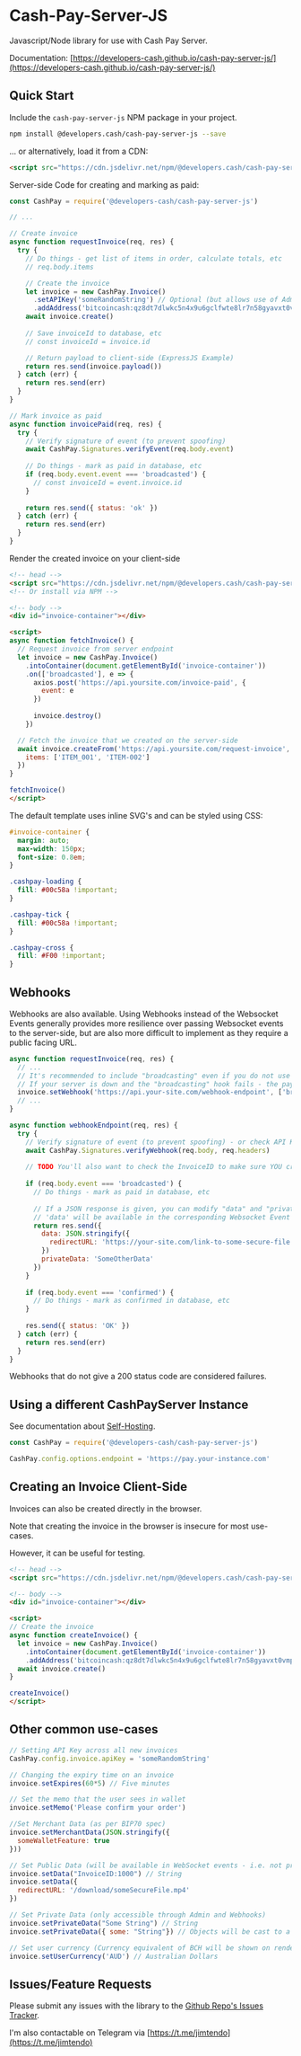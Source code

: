 
# Cash-Pay-Server-JS

Javascript/Node library for use with Cash Pay Server.

Documentation: [https://developers-cash.github.io/cash-pay-server-js/](https://developers-cash.github.io/cash-pay-server-js/)

## Quick Start

Include the `cash-pay-server-js` NPM package in your project.

```bash
npm install @developers.cash/cash-pay-server-js --save
```

... or alternatively, load it from a CDN:

```html
<script src="https://cdn.jsdelivr.net/npm/@developers.cash/cash-pay-server-js/dist/cashpay.min.js"></script>
```

Server-side Code for creating and marking as paid:

```javascript
const CashPay = require('@developers-cash/cash-pay-server-js')

// ...

// Create invoice 
async function requestInvoice(req, res) {
  try {
    // Do things - get list of items in order, calculate totals, etc
    // req.body.items

    // Create the invoice
    let invoice = new CashPay.Invoice()
      .setAPIKey('someRandomString') // Optional (but allows use of Admin Interface)
      .addAddress('bitcoincash:qz8dt7dlwkc5n4x9u6gclfwte8lr7n58gyavxt0vmp', "0.25USD")
    await invoice.create()
    
    // Save invoiceId to database, etc
    // const invoiceId = invoice.id

    // Return payload to client-side (ExpressJS Example)
    return res.send(invoice.payload())
  } catch (err) {
    return res.send(err)
  }
}

// Mark invoice as paid
async function invoicePaid(req, res) {
  try {
    // Verify signature of event (to prevent spoofing)
    await CashPay.Signatures.verifyEvent(req.body.event)
    
    // Do things - mark as paid in database, etc
    if (req.body.event.event === 'broadcasted') {
      // const invoiceId = event.invoice.id
    }
    
    return res.send({ status: 'ok' })
  } catch (err) {
    return res.send(err)
  }
}
```

Render the created invoice on your client-side

```html
<!-- head -->
<script src="https://cdn.jsdelivr.net/npm/@developers.cash/cash-pay-server-js/dist/cashpay.min.js"></script>
<!-- Or install via NPM -->

<!-- body -->
<div id="invoice-container"></div>

<script>
async function fetchInvoice() {
  // Request invoice from server endpoint
  let invoice = new CashPay.Invoice()
    .intoContainer(document.getElementById('invoice-container'))
    .on(['broadcasted'], e => {
      axios.post('https://api.yoursite.com/invoice-paid', {
        event: e
      })
    
      invoice.destroy()
    })

  // Fetch the invoice that we created on the server-side
  await invoice.createFrom('https://api.yoursite.com/request-invoice', {
    items: ['ITEM_001', 'ITEM-002']
  })
}

fetchInvoice()
</script>
```

The default template uses inline SVG's and can be styled using CSS:

```css
#invoice-container {
  margin: auto;
  max-width: 150px;
  font-size: 0.8em;
}

.cashpay-loading {
  fill: #00c58a !important;
}

.cashpay-tick {
  fill: #00c58a !important;
}

.cashpay-cross {
  fill: #F00 !important;
}
```

## Webhooks

Webhooks are also available. Using Webhooks instead of the Websocket Events generally provides more resilience
over passing Websocket events to the server-side, but are also more difficult to implement as they require
a public facing URL.




```javascript
async function requestInvoice(req, res) {
  // ...
  // It's recommended to include "broadcasting" even if you do not use it explicitly.
  // If your server is down and the "broadcasting" hook fails - the payment will not be broadcasted.
  invoice.setWebhook('https://api.your-site.com/webhook-endpoint', ['broadcasting', 'broadcasted', 'confirmed'])
  // ...
}

async function webhookEndpoint(req, res) {
  try {
    // Verify signature of event (to prevent spoofing) - or check API Key if you don't want to play with signatures
    await CashPay.Signatures.verifyWebhook(req.body, req.headers)
    
    // TODO You'll also want to check the InvoiceID to make sure YOU created this invoice
    
    if (req.body.event === 'broadcasted') {
      // Do things - mark as paid in database, etc
      
      // If a JSON response is given, you can modify "data" and "privateData" on the invoice.
      // 'data' will be available in the corresponding Websocket Event in the browser.
      return res.send({
        data: JSON.stringify({
          redirectURL: 'https://your-site.com/link-to-some-secure-file.mp4'
        })
        privateData: 'SomeOtherData'
      })
    }
    
    if (req.body.event === 'confirmed') {
      // Do things - mark as confirmed in database, etc
    }
    
    res.send({ status: 'OK' })
  } catch (err) {
    return res.send(err)
  }
}
```

Webhooks that do not give a 200 status code are considered failures.

## Using a different CashPayServer Instance

See documentation about [Self-Hosting](https://developers-cash.github.io/cash-pay-server/).

```javascript
const CashPay = require('@developers-cash/cash-pay-server-js')

CashPay.config.options.endpoint = 'https://pay.your-instance.com'

```

## Creating an Invoice Client-Side

Invoices can also be created directly in the browser.

Note that creating the invoice in the browser is insecure for most use-cases.

However, it can be useful for testing.

```html
<!-- head -->
<script src="https://cdn.jsdelivr.net/npm/@developers.cash/cash-pay-server-js/dist/cashpay.min.js"></script>

<!-- body -->
<div id="invoice-container"></div>

<script>
// Create the invoice
async function createInvoice() {
  let invoice = new CashPay.Invoice()
    .intoContainer(document.getElementById('invoice-container'))
    .addAddress('bitcoincash:qz8dt7dlwkc5n4x9u6gclfwte8lr7n58gyavxt0vmp', "0.25USD")
  await invoice.create()
}

createInvoice()
</script>
```

## Other common use-cases

```javascript
// Setting API Key across all new invoices
CashPay.config.invoice.apiKey = 'someRandomString'

// Changing the expiry time on an invoice
invoice.setExpires(60*5) // Five minutes

// Set the memo that the user sees in wallet
invoice.setMemo('Please confirm your order')

//Set Merchant Data (as per BIP70 spec)
invoice.setMerchantData(JSON.stringify({
  someWalletFeature: true
}))

// Set Public Data (will be available in WebSocket events - i.e. not private)
invoice.setData("InvoiceID:1000") // String
invoice.setData({
  redirectURL: '/download/someSecureFile.mp4'
})

// Set Private Data (only accessible through Admin and Webhooks)
invoice.setPrivateData("Some String") // String
invoice.setPrivateData({ some: "String"}) // Objects will be cast to a string

// Set user currency (Currency equivalent of BCH will be shown on rendered invoice)
invoice.setUserCurrency('AUD') // Australian Dollars
```

## Issues/Feature Requests

Please submit any issues with the library to the [Github Repo's Issues Tracker](https://github.com/developers-cash/cash-pay-server-js/issues).

I'm also contactable on Telegram via [https://t.me/jimtendo](https://t.me/jimtendo)
